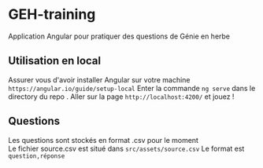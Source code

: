 # GEH-training
Application Angular pour pratiquer des questions de Génie en herbe

## Utilisation en local 

Assurer vous d'avoir installer Angular sur votre machine `https://angular.io/guide/setup-local`
Enter la commande `ng serve` dans le directory du repo . Aller sur la page `http://localhost:4200/` et jouez !

## Questions

Les questions sont stockés en format .csv pour le moment <br>
Le fichier source.csv est situé dans `src/assets/source.csv`
Le format est `question,réponse`